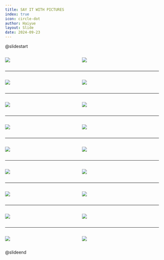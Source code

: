 ```yaml
---
title: SAY IT WITH PICTURES
index: true
icon: circle-dot
author: Haiyue
layout: Slide
date: 2024-09-23
---
```

 
@slidestart

<div style="display:flex">
<div style="flex:1">

![](/reading/english/Level-R/SAY%20IT%20WITH%20PICTURES/001.webp)
</div>
<div style="flex:1">

![](/reading/english/Level-R/SAY%20IT%20WITH%20PICTURES/002.webp)
</div>
</div>

---

<div style="display:flex">
<div style="flex:1">

![](/reading/english/Level-R/SAY%20IT%20WITH%20PICTURES/003.webp)
</div>
<div style="flex:1">

![](/reading/english/Level-R/SAY%20IT%20WITH%20PICTURES/004.webp)
</div>
</div>

---

<div style="display:flex">
<div style="flex:1">

![](/reading/english/Level-R/SAY%20IT%20WITH%20PICTURES/005.webp)
</div>
<div style="flex:1">

![](/reading/english/Level-R/SAY%20IT%20WITH%20PICTURES/006.webp)
</div>
</div>

---

<div style="display:flex">
<div style="flex:1">

![](/reading/english/Level-R/SAY%20IT%20WITH%20PICTURES/007.webp)
</div>
<div style="flex:1">

![](/reading/english/Level-R/SAY%20IT%20WITH%20PICTURES/008.webp)
</div>
</div>

---

<div style="display:flex">
<div style="flex:1">

![](/reading/english/Level-R/SAY%20IT%20WITH%20PICTURES/009.webp)
</div>
<div style="flex:1">

![](/reading/english/Level-R/SAY%20IT%20WITH%20PICTURES/010.webp)
</div>
</div>

---

<div style="display:flex">
<div style="flex:1">

![](/reading/english/Level-R/SAY%20IT%20WITH%20PICTURES/011.webp)
</div>
<div style="flex:1">

![](/reading/english/Level-R/SAY%20IT%20WITH%20PICTURES/012.webp)
</div>
</div>

---

<div style="display:flex">
<div style="flex:1">

![](/reading/english/Level-R/SAY%20IT%20WITH%20PICTURES/013.webp)
</div>
<div style="flex:1">

![](/reading/english/Level-R/SAY%20IT%20WITH%20PICTURES/014.webp)
</div>
</div>

---

<div style="display:flex">
<div style="flex:1">

![](/reading/english/Level-R/SAY%20IT%20WITH%20PICTURES/015.webp)
</div>
<div style="flex:1">

![](/reading/english/Level-R/SAY%20IT%20WITH%20PICTURES/016.webp)
</div>
</div>

---

<div style="display:flex">
<div style="flex:1">

![](/reading/english/Level-R/SAY%20IT%20WITH%20PICTURES/017.webp)
</div>
<div style="flex:1">

![](/reading/english/Level-R/SAY%20IT%20WITH%20PICTURES/018.webp)
</div>
</div>

@slideend